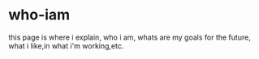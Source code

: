 # who-iam
this page is where i explain, who i am, whats are my goals for the future, what i like,in what i'm working,etc.
